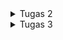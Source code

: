 
<details>
<summary>Tugas 2</summary>

# Cara Implementasi
## Setup Library yang dibutuhkan
Pertama-tama, membuat file `requirements.txt` yang berisi
```
django
gunicorn
whitenoise
psycopg2-binary
requests
urllib3
```

Kita ingin mendownload hal-hal dalam requirements.txt tersebut dalam virtual environment.
Installasi saya lakukan dalam windows powershell dengan cara:

```sh
python -m venv env # Buat virtual env
./venv/Scripts/activate # pada windows atau
pip install -r requirements.txt
```

## 1. Membuat sebuah proyek Django baru

Saya membuat project baru dengan nama `INVENTORY` dengan cara `django-admin createproject INVENTORY`, akan membuat direktori baru dengan nama `INVENTORY`. Direktori akan berisi `manage.py` dan folder `INVENTORY` yang berisi terkait setting dan routing dari proyek. `manage.py` adalah script python yang akan kita gunakan untuk memantain dan mengatur proyek kita. `python manage.py runserver` adalah command untuk menjalankan proyek kita.

## 2. Membuat aplikasi dengan nama main

Kemudian saya membuat app baru bernama main dengan cara `python manage.py createapp main`. Applikasi dalam bentuk folder baru dengan nama `main`. Setelah membuat aplikasi, saya mendaftarkannya pada `settings.py` yang terletak di folder `INVENTORY`. Tambahkan `main` pada `INSTALLED_APPS` sehingaa berbentuk seperti
```python
INSTALLED_APPS = [
    'django.contrib.admin',
    'django.contrib.auth',
    'django.contrib.contenttypes',
    'django.contrib.sessions',
    'django.contrib.messages',
    'django.contrib.staticfiles',
    'main'
]
```
## 3. Melakukan routing proyek agar dapat menjalankan aplikasi
Konfigurasi link `main` pada proyek dengan cara menambahkan `path('main/', include('main.urls'))` pada `urls.py` yang terletak di direktori `INVENTORY`. `urls.py` pada `INVENTORY` nantinya akan terlihat seperti ini:
```python
from django.contrib import admin
from django.urls import path, include

urlpatterns = [
    path('admin/', admin.site.urls),
    path('main/', include('main.urls'))
]

```
Kemudian buat `urls.py` pada folder `main` dengan kode seperti ini:
```python
from django.urls import path
from . import views

urlpatterns = [
	path('',show_main,name = 'show_main'),
]
```
Dengan begini ketika kita menuju `http://localhost:8000/main` pada browser, kita akan dihadapkan dengan apa yang direturn fungsi `show_main` pada `views.py` 

## 4.Membuat fungsi render pada views.py dan membuat main.html dalam folder templates

buat direktori `templates` pada `main` dan buat file html yang akan dirender dengan nama `main.html`. 
`main.html` yang saya buat sebagai berikut

```python
<h1>{{name_app}}</h1>
<h5>Name: </h5>
<p>{{name}}</p>
<h5>Class: </h5>
<p>{{class}}</p>
```
pada `views.py` kita dapat membuat fungsi untuk mengembalikan `main.html` dengan cara

```python
from django.shortcuts import render

def show_main(request):
    context={
        'name_app' : 'inventory',
        'name' : 'Edbert',
        'class' : 'PBP D'
    }
    return render(request,"main.html",context)
```

variabel `name_app`, `name`, `class` pada main.html didapat dari context saat fungsi `show_main` memanggil main.html 

## 5. Membuat model sebagai Database
Model adalah penghubung python dengan database kita. membuat model dalam file `models.py` pada aplikasi `main` dengan nama `Item`
```python
from django.db import models

class Item(models.Model):
    name = models.CharField(max_length = 255)
    amount = models.IntegerField()
    description = models.TextField()
```

## 6. Melakukan deployment ke Adaptable

## Bagan Aplikasi berbasis django
<img src=bagan.jpg width = 500 height=300/>

## Mengapa virtual environment

Virtual environment digunakan dalam pengembangan software untuk mengisolasi dan mengelola dependensi proyek secara efisien. Hal ini membantu dalam mencegah konflik dependensi, memastikan kompatibilitas dengan versi Python yang benar. Saat mengembangkan aplikasi web berbasis Django atau proyek software lainnya, sangat disarankan untuk selalu menggunakan virtual environment agar dapat menjalankan proyek dengan lebih lancar dan menghindari masalah yang mungkin timbul akibat konflik dependensi dan versi.

kita masih dapat membuat aplikasi web berbasis Django tanpa menggunakan virtual environment, tetapi ini tidak disarankan dan dapat mengakibatkan sejumlah masalah. Tanpa virtual environment, proyek Django menggunakan lingkungan Python dan dependensi sistem secara global. Ini dapat menyebabkan konflik dependensi, karena proyek mungkin memerlukan versi paket yang berbeda dengan proyek lain.

# Apa itu MVC, MVT, MVVM
1. **MVC** (Model View Controller) adalah pattern desain framework yang memisahkan applikasi menjadi 3 komponen, yaitu model, view, dan controller. MVC adalah komponen yang sering digunakan industri untuk membuat applikasi yang scalable dan extensible.
<img src=https://miro.medium.com/v2/resize:fit:1400/1*hTlpGXMh9EFefBIT9NrTDQ.png width=500 height=250/>

2. **MVT** (Model View Template) adalah pattern desain yang mirip dengan MVC. Perbedaannya adalah controller diimplementasikan oleh framework sendiri sehingga kita hanya perlu membuat template. Memungkinkan untuk pengembangan yang lebih scalable, cepat, namun terdapat ketergantungan terhadap framework yang digunakan.
<img src=https://miro.medium.com/v2/resize:fit:1400/0*8ZFh-CsrMi7bQG0O.jpg width=500 height=250/>

3. **MVVM** (Model View ViewModel) adalah pattern desain yang fokus pada membedakan user interface (UI) dengan logic dari applikasi kita. Controller pada MVVM berada pada ViewModel. Memungkinkan untuk pemisahan kerja yang lebih baik antara UI dan logic sesuai dengan kelebihan pengembang. ViewModel dapat terlihat sangat kompleks dan susah didebug jika sudah terdapat banyak logic dan binding. 
<img src=https://media.geeksforgeeks.org/wp-content/uploads/20201002215007/MVVMSchema.png width=500 height=250/>

</details>

<details>
<summary>Tugas 3</summary>

# Perbedaan antara POST dan GET pada Django?

POST: Menggunakan metode HTTP POST. Data form dikirim dalam badan permintaan HTTP, yang biasanya tidak terlihat oleh pengguna.POST Lebih aman daripada GET karena data dikirimkan secara tersembunyi dalam badan permintaan HTTP. Ini cocok untuk mengirim data yang sensitif, seperti kata sandi atau informasi pribadi.

GET: Menggunakan metode HTTP GET. Data form disertakan dalam URL sebagai parameter query string, yang terlihat oleh pengguna. GET juga Kurang aman karena data form terlihat dalam URL, sehingga dapat dengan mudah diakses oleh siapa saja yang melihat URL. 

# Apa perbedaan utama antara XML, JSON, dan HTML dalam konteks pengiriman data?

1.XML (eXtensible Markup Language): XML adalah bahasa markup yang digunakan untuk menggambarkan data dalam bentuk dokumen berhierarki. Sistem XML mirip seperti tree yang memiliki 1 root.

2.JSON (JavaScript Object Notation): data nya disimpan dalam bentuk key-value seperti dictionary dalam python. JSON seringkali digunakan dalam pengiriman data antar web API.

3.HTML (Hypertext Markup Language): HTML adalah bahasa markup khusus yang digunakan untuk membuat halaman web dengan tujuan utamanya adalah mengatur tampilan dan konten halaman web dan tidak efisien untuk menstrafer data secara murni.

# Mengapa JSON sering digunakan dalam pertukaran data antara aplikasi web modern?

JSON sering digunakan dalam pertukaran data antara aplikasi web modern karena kesederhanaan, keringanan, dan kompatibilitasnya. JSON yang berbentuk key-value sperti dictionary tersebut juga cukup human readable. 

# Cara Implementasi

## Membuat Form (`forms.py`)

`APP/forms.py` akan mengimplementasikan library `django.forms` yang akan mempermudah pembuatan form kita karena seluruh html sudah dihandle oleh library form tersebut. Contoh isi `APP/forms.py` adalah.
```python
from django.forms import ModelForm
from main.models import Item

class ItemForm(ModelForm):
    class Meta:
        model = Item
        fields = ["name","amount","description"]
```
dimana `name`, `amount`, dan `description` adalah field yang ada pada model `Item` yang sudah didefinisikan.

## Merender form yang dibuat

Untuk merender form yang sudah kita buat, kita dapat menggunakan kemudahan library django. Pada `create_item.html`, kita tinggal menulis code sebagai berikut

```html
<form method="POST">
    {% csrf_token %}
    <table>
        {{ form.as_table }}
        <tr>
            <td></td>
            <td>
                <input type="submit" value="Add Product"/>
            </td>
        </tr>
    </table>
</form>
```
`csrf_token` token wajib didefinisikan setiap definisi form, hal ini terkait dengan keamanan. `form.as_table` akan merender form secara keseluruhan kecuali button submit yang perlu kita tulis sendiri.

## Menambahkan masing-masing function pada views.py untuk serializer json dan xml

```python
def show_xml(request):
    data = Item.objects.all()
    return HttpResponse(serializers.serialize("xml",data),content_type="application/xml")

def show_json(request):
    data = Item.objects.all()
    return HttpResponse(serializers.serialize("json",data),content_type = "application/json")

def show_xml_by_id(request,id):
    data = Item.objects.filter(pk = id)
    return HttpResponse(serializers.serialize("xml",data),content_type = "application/xml")

def show_json_by_id(request,id):
    data = Item.objects.filter(pk = id)
    return HttpResponse(serializers.serialize("json",data),content_type = "application/json")
```

## Menambahkan routing pada dalam urls.py

```python
from django.urls import path
from main.views import show_main,create_item,show_xml,show_json,show_xml_by_id,show_json_by_id
app_name = 'main'

urlpatterns=[
    path('',show_main,name = 'show_main'),
    path('create-item',create_item,name = 'create_item'),
    path('xml/',show_xml,name = 'show_xml'),
    path('json/',show_json,name='show_json'),
    path('xml/<int:id>/',show_xml_by_id,name="show_xml_by_id"),
    path('json/<int:id>/',show_json_by_id,name = "show_json_by_id"),
]
```
`<int:id>` merupakan contoh dynamic routing yang mana nilai `id` berupa sebuah angka

## SS hasil Postman

1.HTML
<img src = "html.png"/>

2.JSON
<img src = "json.png"/>

3.XML
<img src = "xml.png"/>

4.JSON (by id)
<img src = "json1.png"/>

5.XML (by id)
<img src = "xml1.png"/>

</details>

